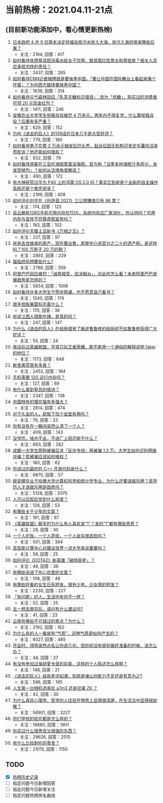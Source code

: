 # 当前热榜：2021.04.11-21点
## (目前新功能添加中，看心情更新热榜)
1. [日本政府 4 月 9 日基本决定将福岛核污水排入大海，排污入海将带来哪些后果？](https://www.zhihu.com/question/453704409)
    * 关注：2194, 回答：417
2. [如何看待肯德基误把消毒水给女子饮用，致其糜烂性胃炎和胃痉挛？相关人员应承担怎样的责任？](https://www.zhihu.com/question/454007003)
    * 关注：2437, 回答：265
3. [如何看待CNN记者摊牌就是要抹黑中国，「要让中国在国际舞台上看起来像个坏蛋」？为何西方媒体要抹黑中国？](https://www.zhihu.com/question/453714590)
    * 关注：1839, 回答：314
4. [如何看待元气森林回应「乳茶无糖标识错误」：改为「低糖」，购买过的消费者可领 20 元现金红包？](https://www.zhihu.com/question/454016260)
    * 关注：1411, 回答：246
5. [安徽农业大学学生拒服兵役被罚 4 万余元，两年内不得复学，什么算拒服兵役？后果有多严重？](https://www.zhihu.com/question/452942849)
    * 关注：629, 回答：152
6. [为何《进击的巨人》的139话在日本几乎是大受好评？](https://www.zhihu.com/question/453645866)
    * 关注：779, 回答：160
7. [如何看待男子花费 2 万余元植发后仍头秃，起诉后因无机构可鉴定毛囊存活率而败诉？他还能如何维权？](https://www.zhihu.com/question/453680714)
    * 关注：932, 回答：79
8. [如何看待游客在三亚吃海胆蒸蛋没海胆，官方称「当季本地海胆汁多肉少，未发现掉包」？如何从法律角度解读？](https://www.zhihu.com/question/454031777)
    * 关注：490, 回答：172
9. [有大神研究过华为 P40 上的鸿蒙 OS 2.0 吗？事实它到底是个全新的自主操作系统还是个套壳安卓？](https://www.zhihu.com/question/448136663)
    * 关注：2199, 回答：408
10. [如何评价刘宇在《创造营 2021》三公撑腰值只有 96 票？](https://www.zhihu.com/question/453982935)
    * 关注：174, 回答：123
11. [岳云鹏称128G手机可用内存仅112G，系统内存应厂家消化，你认同吗？可用内存与宣传不符算虚假宣传吗？](https://www.zhihu.com/question/454063985)
    * 关注：183, 回答：102
12. [如何评价天蚕土豆新书《万相之王》？](https://www.zhihu.com/question/453333735)
    * 关注：227, 回答：97
13. [爸爸去世继承的房产，现在要出售，房屋中介说百分之二十的遗产税，是这样吗？100 万房子 20 万的税？](https://www.zhihu.com/question/348287427)
    * 关注：2892, 回答：229
14. [猫临终前想要些什么?](https://www.zhihu.com/question/28352696)
    * 关注：2788, 回答：359
15. [阿里巴巴回应被罚：「诚恳接受，坚决服从」，对此你怎么看？未来阿里巴巴发展趋势是怎样的？](https://www.zhihu.com/question/453835793)
    * 关注：5834, 回答：1008
16. [如何看待许多大学生宁愿听网课，也不愿意自己看书？](https://www.zhihu.com/question/453875656)
    * 关注：1240, 回答：174
17. [顺丰控股暴雷标志着什么？](https://www.zhihu.com/question/453684614)
    * 关注：170, 回答：36
18. [听说江西人很能吃辣，是真的吗？](https://www.zhihu.com/question/406439662)
    * 关注：247, 回答：147
19. [为什么《进击的巨人》在结局借鉴了叛逆鲁鲁修的结局却不如鲁鲁修获得广大好评？](https://www.zhihu.com/question/453979353)
    * 关注：55, 回答：24
20. [我没玩过英雄联盟，平常只玩王者荣耀，能不能用一个通俗的解释说明 faker 的地位？](https://www.zhihu.com/question/432404612)
    * 关注：1173, 回答：648
21. [断舍离究竟有多爽？](https://www.zhihu.com/question/446430795)
    * 关注：2452, 回答：184
22. [手机需要 12G 运行内存吗？](https://www.zhihu.com/question/375186677)
    * 关注：127, 回答：69
23. [有什么美到窒息的情诗？](https://www.zhihu.com/question/440809465)
    * 关注：2347, 回答：138
24. [中国特有的狸花猫有多强大？](https://www.zhihu.com/question/423321345)
    * 关注：2614, 回答：474
25. [对于久坐的人，屁股下加个坐垫有用吗？](https://www.zhihu.com/question/355087220)
    * 关注：76, 回答：23
26. [你有没有在一瞬间突然认清了一个人？](https://www.zhihu.com/question/322856732)
    * 关注：409, 回答：143
27. [没学历，啥也不会，不进厂上班还能干什么？](https://www.zhihu.com/question/453474150)
    * 关注：893, 回答：282
28. [成都一大学生网购被骗后寻「反诈专线」再被骗 1.2 万，大学生如何识别网络诈骗？若被骗应该如何维权？](https://www.zhihu.com/question/453533419)
    * 关注：180, 回答：62
29. [你读过的最好的 C++ 开源代码是什么？](https://www.zhihu.com/question/21376384)
    * 关注：6870, 回答：57
30. [姚安娜毕业于哈佛大学计算机科学和统计学专业，为什么还要进娱乐圈？高学历人才进娱乐圈是趋势吗？](https://www.zhihu.com/question/439314149)
    * 关注：5128, 回答：2075
31. [人可以后知后觉到什么程度？](https://www.zhihu.com/question/36760554)
    * 关注：128, 回答：53
32. [有哪些关于少年的文案？](https://www.zhihu.com/question/448051943)
    * 关注：161, 回答：87
33. [《英雄联盟》聊天时为什么有人喜欢发"1"？发的"1"都有哪些意思？](https://www.zhihu.com/question/453992325)
    * 关注：28, 回答：30
34. [一个人吃饭，一个人逛街，一个人坐车很丢脸吗？](https://www.zhihu.com/question/451216949)
    * 关注：501, 回答：384
35. [高性能计算中心对建设世界一流大学来说重要吗？](https://www.zhihu.com/question/453946213)
    * 关注：56, 回答：25
36. [如何评价《DOTA2》新英雄「破晓辰星」？](https://www.zhihu.com/question/453828506)
    * 关注：46, 回答：36
37. [有哪些说进了你心坎里的文案？](https://www.zhihu.com/question/450326199)
    * 关注：108, 回答：49
38. [有哪些好看的女生日系短发，很有少年，少女感的短发？](https://www.zhihu.com/question/370583548)
    * 关注：2230, 回答：227
39. [「有问题」的人，生活中有何不一样？](https://www.zhihu.com/question/453575313)
    * 关注：52, 回答：25
40. [五一想去南京玩，请问有什么建议吗?](https://www.zhihu.com/question/452126877)
    * 关注：41, 回答：23
41. [云南有哪些不可错过的景点？为什么？](https://www.zhihu.com/question/22866107)
    * 关注：2192, 回答：162
42. [为什么有的人一看就有“气质”，这种气质是如何产生的？](https://www.zhihu.com/question/439868962)
    * 关注：6027, 回答：485
43. [开会时，领导突然点名让你讲几句，但你却没有提前做好准备的时候，该怎么办？](https://www.zhihu.com/question/454031031)
    * 关注：48, 回答：27
44. [有没有参加过保研夏令营的前辈，这样的个人陈述怎么样啊？](https://www.zhihu.com/question/452554884)
    * 关注：148, 回答：21
45. [《进击的巨人》结局差评如潮，到底是谏山创能力不足还是有意为之?](https://www.zhihu.com/question/453521322)
    * 关注：596, 回答：195
46. [人生第一台相机选索尼 a7m3 还是尼康 Z6 ？](https://www.zhihu.com/question/451820432)
    * 关注：42, 回答：30
47. [为什么喜欢心理学、哲学的人往往在境界上显得很深邃，在生活当中显得很幼稚？](https://www.zhihu.com/question/30196004)
    * 关注：56901, 回答：3227
48. [你们学校的校花都是怎么样的？](https://www.zhihu.com/question/368918871)
    * 关注：19880, 回答：1901
49. [你买过什么很贵但又很值的东西？](https://www.zhihu.com/question/342482043)
    * 关注：29626, 回答：2510
50. [有什么比较耐吃的零食？](https://www.zhihu.com/question/62354587)
    * 关注：21015, 回答：1150
## TODO
* [x] [热榜历史记录](hot_history/AllHot.md)
* [ ] 指定问题今日新增回答
* [ ] 指定问题今日新增关注
* [ ] 指定问题热榜排名曲线
